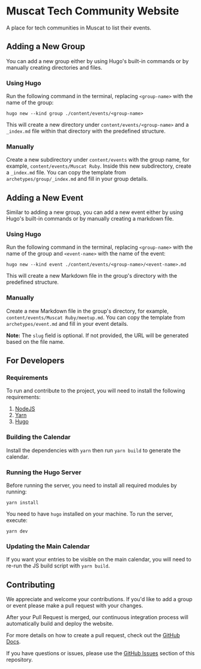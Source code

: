 # Muscat Tech Community Website

A place for tech communities in Muscat to list their events.

## Adding a New Group

You can add a new group either by using Hugo's built-in commands or by manually creating directories and files.

### Using Hugo

Run the following command in the terminal, replacing `<group-name>` with the name of the group:

    hugo new --kind group ./content/events/<group-name>

This will create a new directory under `content/events/<group-name>` and a `_index.md` file within that directory with the predefined structure.

### Manually

Create a new subdirectory under `content/events` with the group name, for example, `content/events/Muscat Ruby`. Inside this new subdirectory, create a `_index.md` file. You can copy the template from `archetypes/group/_index.md` and fill in your group details.

## Adding a New Event

Similar to adding a new group, you can add a new event either by using Hugo's built-in commands or by manually creating a markdown file.

### Using Hugo

Run the following command in the terminal, replacing `<group-name>` with the name of the group and `<event-name>` with the name of the event:

    hugo new --kind event ./content/events/<group-name>/<event-name>.md

This will create a new Markdown file in the group's directory with the predefined structure.

### Manually

Create a new Markdown file in the group's directory, for example, `content/events/Muscat Ruby/meetup.md`. You can copy the template from `archetypes/event.md` and fill in your event details.

**Note:** The `slug` field is optional. If not provided, the URL will be generated based on the file name.

## For Developers

### Requirements

To run and contribute to the project, you will need to install the following requirements:

1. [NodeJS](https://nodejs.org/en/download)
2. [Yarn](https://classic.yarnpkg.com/lang/en/docs/install/#mac-stable)
3. [Hugo](https://gohugo.io/installation/)

### Building the Calendar

Install the dependencies with `yarn` then run `yarn build` to generate the calendar.

### Running the Hugo Server

Before running the server, you need to install all required modules by running:

    yarn install

You need to have `hugo` installed on your machine. To run the server, execute:

    yarn dev

### Updating the Main Calendar

If you want your entries to be visible on the main calendar, you will need to re-run the JS build script with `yarn build`.

## Contributing

We appreciate and welcome your contributions. If you'd like to add a group or event please make a pull request with your changes.

After your Pull Request is merged, our continuous integration process will automatically build and deploy the website.

For more details on how to create a pull request, check out the [GitHub Docs](https://docs.github.com/en/github/collaborating-with-issues-and-pull-requests/creating-a-pull-request).

If you have questions or issues, please use the [GitHub Issues](https://github.com/zidhuss/muscat-tech.org/issues) section of this repository.

